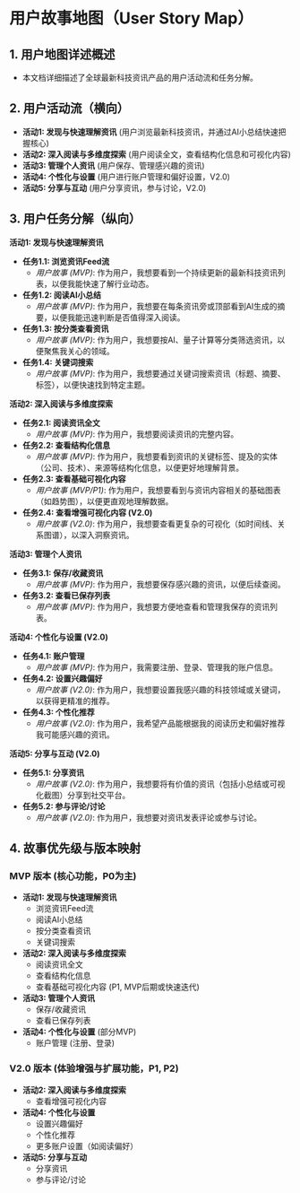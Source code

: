# 用户故事地图（User Story Map）

## 1. 用户地图详述概述
- 本文档详细描述了全球最新科技资讯产品的用户活动流和任务分解。

## 2. 用户活动流（横向）
- **活动1: 发现与快速理解资讯** (用户浏览最新科技资讯，并通过AI小总结快速把握核心)
- **活动2: 深入阅读与多维度探索** (用户阅读全文，查看结构化信息和可视化内容)
- **活动3: 管理个人资讯** (用户保存、管理感兴趣的资讯)
- **活动4: 个性化与设置** (用户进行账户管理和偏好设置，V2.0)
- **活动5: 分享与互动** (用户分享资讯，参与讨论，V2.0)

## 3. 用户任务分解（纵向）

**活动1: 发现与快速理解资讯**
- **任务1.1: 浏览资讯Feed流**
    - *用户故事 (MVP)*: 作为用户，我想要看到一个持续更新的最新科技资讯列表，以便我能快速了解行业动态。
- **任务1.2: 阅读AI小总结**
    - *用户故事 (MVP)*: 作为用户，我想要在每条资讯旁或顶部看到AI生成的摘要，以便我能迅速判断是否值得深入阅读。
- **任务1.3: 按分类查看资讯**
    - *用户故事 (MVP)*: 作为用户，我想要按AI、量子计算等分类筛选资讯，以便聚焦我关心的领域。
- **任务1.4: 关键词搜索**
    - *用户故事 (MVP)*: 作为用户，我想要通过关键词搜索资讯（标题、摘要、标签），以便快速找到特定主题。

**活动2: 深入阅读与多维度探索**
- **任务2.1: 阅读资讯全文**
    - *用户故事 (MVP)*: 作为用户，我想要阅读资讯的完整内容。
- **任务2.2: 查看结构化信息**
    - *用户故事 (MVP)*: 作为用户，我想要看到资讯的关键标签、提及的实体（公司、技术）、来源等结构化信息，以便更好地理解背景。
- **任务2.3: 查看基础可视化内容**
    - *用户故事 (MVP/P1)*: 作为用户，我想要看到与资讯内容相关的基础图表（如趋势图），以便更直观地理解数据。
- **任务2.4: 查看增强可视化内容 (V2.0)**
    - *用户故事 (V2.0)*: 作为用户，我想要查看更复杂的可视化（如时间线、关系图谱），以深入洞察资讯。

**活动3: 管理个人资讯**
- **任务3.1: 保存/收藏资讯**
    - *用户故事 (MVP)*: 作为用户，我想要保存感兴趣的资讯，以便后续查阅。
- **任务3.2: 查看已保存列表**
    - *用户故事 (MVP)*: 作为用户，我想要方便地查看和管理我保存的资讯列表。

**活动4: 个性化与设置 (V2.0)**
- **任务4.1: 账户管理**
    - *用户故事 (MVP)*: 作为用户，我需要注册、登录、管理我的账户信息。
- **任务4.2: 设置兴趣偏好**
    - *用户故事 (V2.0)*: 作为用户，我想要设置我感兴趣的科技领域或关键词，以获得更精准的推荐。
- **任务4.3: 个性化推荐**
    - *用户故事 (V2.0)*: 作为用户，我希望产品能根据我的阅读历史和偏好推荐我可能感兴趣的资讯。

**活动5: 分享与互动 (V2.0)**
- **任务5.1: 分享资讯**
    - *用户故事 (V2.0)*: 作为用户，我想要将有价值的资讯（包括小总结或可视化截图）分享到社交平台。
- **任务5.2: 参与评论/讨论**
    - *用户故事 (V2.0)*: 作为用户，我想要对资讯发表评论或参与讨论。

## 4. 故事优先级与版本映射

### MVP 版本 (核心功能，P0为主)
- **活动1: 发现与快速理解资讯**
    - 浏览资讯Feed流
    - 阅读AI小总结
    - 按分类查看资讯
    - 关键词搜索
- **活动2: 深入阅读与多维度探索**
    - 阅读资讯全文
    - 查看结构化信息
    - 查看基础可视化内容 (P1, MVP后期或快速迭代)
- **活动3: 管理个人资讯**
    - 保存/收藏资讯
    - 查看已保存列表
- **活动4: 个性化与设置** (部分MVP)
    - 账户管理 (注册、登录)

### V2.0 版本 (体验增强与扩展功能，P1, P2)
- **活动2: 深入阅读与多维度探索**
    - 查看增强可视化内容
- **活动4: 个性化与设置**
    - 设置兴趣偏好
    - 个性化推荐
    - 更多账户设置（如阅读偏好）
- **活动5: 分享与互动**
    - 分享资讯
    - 参与评论/讨论